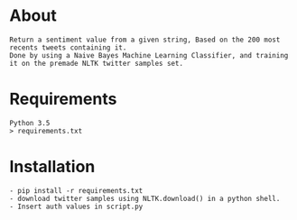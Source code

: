 
# About

    Return a sentiment value from a given string, Based on the 200 most recents tweets containing it.
    Done by using a Naive Bayes Machine Learning Classifier, and training it on the premade NLTK twitter samples set.


# Requirements

    Python 3.5
    > requirements.txt


# Installation

    - pip install -r requirements.txt
    - download twitter samples using NLTK.download() in a python shell.
    - Insert auth values in script.py
